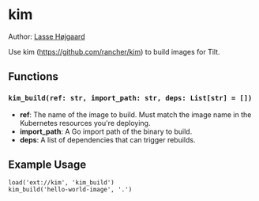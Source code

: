 # kim

Author: [Lasse Højgaard](https://github.com/lhotrifork)

Use kim (https://github.com/rancher/kim) to build images for Tilt.

## Functions

### `kim_build(ref: str, import_path: str, deps: List[str] = [])`

- **ref**: The name of the image to build. Must match the image
   name in the Kubernetes resources you're deploying.
- **import_path**: A Go import path of the binary to build.
- **deps**: A list of dependencies that can trigger rebuilds.

## Example Usage

```
load('ext://kim', 'kim_build')
kim_build('hello-world-image', '.')
```

